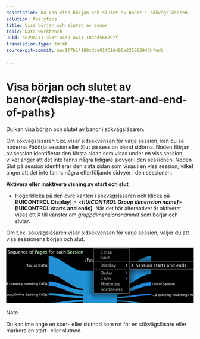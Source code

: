 ```yaml
---
description: Du kan visa början och slutet av banor i sökvägsläsaren.
solution: Analytics
title: Visa början och slutet av banor
topic: Data workbench
uuid: b5294111-393c-44d9-a641-18ecd566797f
translation-type: tm+mt
source-git-commit: aec1f7b14198cdde91f61d490a235022943bfedb

---
```



# Visa början och slutet av banor{#display-the-start-and-end-of-paths}

Du kan visa början och slutet av banor i sökvägsläsaren.

Om sökvägsläsaren t.ex. visar sidsekvensen för varje session, kan du se noderna Påbörja session eller Slut på session bland sidorna. Noden Början av session identifierar den första sidan som visas under en viss session, vilket anger att det inte fanns några tidigare sidvyer i den sessionen. Noden Slut på session identifierar den sista sidan som visas i en viss session, vilket anger att det inte fanns några efterföljande sidvyer i den sessionen.

**Aktivera eller inaktivera visning av start och slut**

* Högerklicka på den övre kanten i sökvägsläsaren och klicka på **[!UICONTROL Display]** > *&lt;**[!UICONTROL Group dimension name]**>* **[!UICONTROL starts and ends]**. När det här alternativet är aktiverat visas ett X till vänster om *gruppdimensionsnamnet* som börjar och slutar.

Om t.ex. sökvägsläsaren visar sidsekvensen för varje session, väljer du att visa sessionens början och slut.

![](assets/vis_PathBrowser_StartsAndEnds.png)

>[!NOTE]
>
>Du kan inte ange en start- eller slutnod som rot för en sökvägsläsare eller markera en start- eller slutnod.

